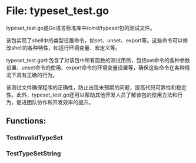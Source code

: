 # File: typeset_test.go

typeset_test.go是Go语言标准库中/cmd/typeset包的测试文件。

该包实现了shell中的类型设置命令，如set、unset、export等。这些命令可以修改shell的各种特性，如运行环境变量、宏定义等。

typeset_test.go中包含了对该包中所有函数的测试用例，包括set命令的各种参数设置、unset命令的使用、export命令的环境变量设置等，确保这些命令在各种情况下具有正确的行为。

该测试文件确保程序的正确性，防止出现未预期的问题，提高代码可靠性和稳定性。此外，typeset_test.go还可以帮助其他开发人员了解该包的使用方法和行为，促进团队协作和开发效率的提升。

## Functions:

### TestInvalidTypeSet





### TestTypeSetString





